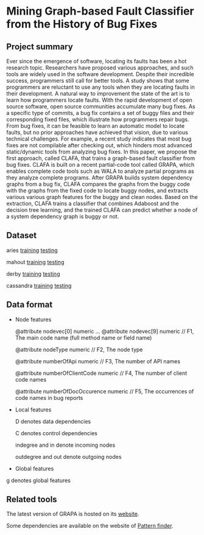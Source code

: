 # Mining Graph-based Fault Classifier from the History of Bug Fixes

## Project summary
Ever since the emergence of software, locating its faults has been a hot research topic. Researchers have proposed various approaches, and such tools are widely used in the software development. Despite their incredible success, programmers still call for better tools. A study shows that some programmers are reluctant to use any tools when they are locating faults in their development. A natural way to improvement the state of the art is to learn how programmers locate faults. With the rapid development of open source software, open source communities accumulate many bug fixes. As a specific type of commits, a bug fix contains a set of buggy files and their corresponding fixed files, which illustrate how programmers repair bugs. From bug fixes, it can be feasible to learn an automatic model to locate faults, but no prior approaches have achieved that vision, due to various technical challenges. For example, a recent study indicates that most bug fixes are not compilable after checking out, which hinders most advanced static/dynamic tools from analyzing bug fixes. In this paper, we propose the first approach, called CLAFA, that trains a graph-based fault classifier from bug fixes. CLAFA is built on a recent partial-code tool called GRAPA, which enables complete code tools such as WALA to analyze partial programs as they analyze complete programs. After GRAPA builds system dependency graphs from a bug fix, CLAFA compares the graphs from the buggy code with the graphs from the fixed code to locate buggy nodes, and extracts various various graph features for the buggy and clean nodes. Based on the extraction, CLAFA trains a classifier that combines Adaboost and the decision tree learning, and the trained CLAFA can predict whether a node of a system dependency graph is buggy or not.

## Dataset
aries [training](/data/aries_9training.rar) [testing](/data/aries_9testing.rar)

mahout [training](/data/mahout_9training.rar) [testing](/data/mahout_9testing.rar)

derby [training](/data/derby_9training.rar) [testing](/data/derby_9testing.rar)

cassandra [training](/data/cassandra_9training.rar) [testing](/data/cassandra_9testing.rar)

## Data format 

- Node features

	@attribute nodevec[0] numeric
	...
	@attribute nodevec[9] numeric // F1, The main code name (full method name or field name)
	
	@attribute nodeType numeric // F2, The node type
	
	@attribute numberOfApi numeric // F3, The number of API names
	
	@attribute numberOfClientCode numeric // F4, The number of client code names
	
	@attribute numberOfDocOccurence numeric // F5, The occurrences of code names in bug reports

- Local features

	D denotes data dependencies
	
	C denotes control dependencies
	
	indegree and in denote incoming nodes
	
	outdegree and out denote outgoing nodes

- Global features

g denotes global features

## Related tools

The latest version of GRAPA is hosted on its [website](https://github.com/drzhonghao/grapa).

Some dependencies are available on the website of [Pattern finder](https://github.com/yewang16/pattern-finder).

